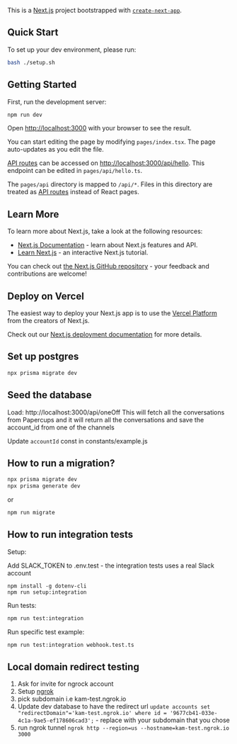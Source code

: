 This is a [Next.js](https://nextjs.org/) project bootstrapped with [`create-next-app`](https://github.com/vercel/next.js/tree/canary/packages/create-next-app).

## Quick Start

To set up your dev environment, please run:

```bash
bash ./setup.sh
```

## Getting Started

First, run the development server:

```bash
npm run dev
```

Open [http://localhost:3000](http://localhost:3000) with your browser to see the result.

You can start editing the page by modifying `pages/index.tsx`. The page auto-updates as you edit the file.

[API routes](https://nextjs.org/docs/api-routes/introduction) can be accessed on [http://localhost:3000/api/hello](http://localhost:3000/api/hello). This endpoint can be edited in `pages/api/hello.ts`.

The `pages/api` directory is mapped to `/api/*`. Files in this directory are treated as [API routes](https://nextjs.org/docs/api-routes/introduction) instead of React pages.

## Learn More

To learn more about Next.js, take a look at the following resources:

- [Next.js Documentation](https://nextjs.org/docs) - learn about Next.js features and API.
- [Learn Next.js](https://nextjs.org/learn) - an interactive Next.js tutorial.

You can check out [the Next.js GitHub repository](https://github.com/vercel/next.js/) - your feedback and contributions are welcome!

## Deploy on Vercel

The easiest way to deploy your Next.js app is to use the [Vercel Platform](https://vercel.com/new?utm_medium=default-template&filter=next.js&utm_source=create-next-app&utm_campaign=create-next-app-readme) from the creators of Next.js.

Check out our [Next.js deployment documentation](https://nextjs.org/docs/deployment) for more details.

## Set up postgres

```bash
npx prisma migrate dev
```

## Seed the database

Load: http://localhost:3000/api/oneOff
This will fetch all the conversations from Papercups and it will return all the conversations and save the account_id from one of the channels

Update `accountId` const in constants/example.js

## How to run a migration?

```bash
npx prisma migrate dev
npx prisma generate dev
```

or

```bash
npm run migrate
```

## How to run integration tests

Setup:

Add SLACK_TOKEN to .env.test - the integration tests uses a real Slack account

```
npm install -g dotenv-cli
npm run setup:integration

```

Run tests:

```bash
npm run test:integration
```

Run specific test example:

```bash
npm run test:integration webhook.test.ts
```

## Local domain redirect testing

1. Ask for invite for ngrock account
2. Setup [ngrok](https://ngrok.io/)
3. pick subdomain i.e kam-test.ngrok.io
4. Update dev database to have the redirect url `update accounts set "redirectDomain"='kam-test.ngrok.io' where id = '9677cb41-033e-4c1a-9ae5-ef178606cad3';` - replace with your subdomain that you chose
5. run ngrok tunnel `ngrok http --region=us --hostname=kam-test.ngrok.io 3000`
